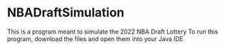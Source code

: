 # NBADraftSimulation
This is a program meant to simulate the 2022 NBA Draft Lottery
To run this program, download the files and open them into your Java IDE
